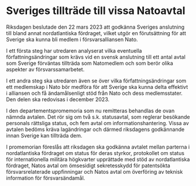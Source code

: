 # Sveriges tillträde till vissa Natoavtal

Riksdagen beslutade den 22 mars 2023 att godkänna Sveriges anslutning till bland annat nordatlantiska fördraget, vilket utgör en förutsättning för att Sverige ska kunna bli medlem i försvarsalliansen Nato.

I ett första steg har utredaren analyserat vilka eventuella författningsändringar som krävs vid en svensk anslutning till ett antal avtal som Sverige förväntas tillträda som Natomedlem och som berör olika aspekter av försvarssamarbetet.

I ett andra steg ska utredaren även se över vilka författningsändringar som ett medlemskap i Nato bör medföra för att Sverige ska kunna delta effektivt i alliansen och få ändamålsenligt stöd från Nato och dess medlemsstater. Den delen ska redovisas i december 2023.

I den departementspromemoria som nu remitteras behandlas de ovan nämnda avtalen. Det rör sig om två s.k. statusavtal, som reglerar besökande personals rättsliga status, och fem avtal om informationshantering. Vissa av avtalen bedöms kräva lagändringar och därmed riksdagens godkännande innan Sverige kan tillträda dem.

I promemorian föreslås att riksdagen ska godkänna avtalet mellan parterna i nordatlantiska fördraget om status för deras styrkor, protokollet om status för internationella militära högkvarter upprättade med stöd av nordatlantiska fördraget, Natos avtal om ömsesidigt sekretesskydd för patentsökta försvarsrelaterade uppfinningar och Natos avtal om överföring av teknisk information för försvarsändamål.
